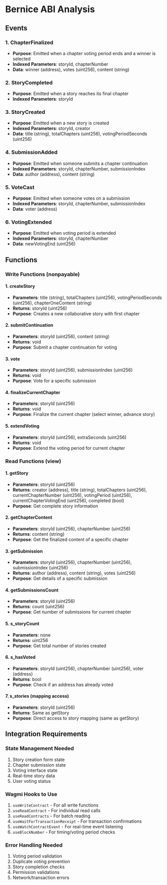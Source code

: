 # Bernice ABI Analysis

## Events

### 1. ChapterFinalized
- **Purpose**: Emitted when a chapter voting period ends and a winner is selected
- **Indexed Parameters**: storyId, chapterNumber
- **Data**: winner (address), votes (uint256), content (string)

### 2. StoryCompleted
- **Purpose**: Emitted when a story reaches its final chapter
- **Indexed Parameters**: storyId

### 3. StoryCreated
- **Purpose**: Emitted when a new story is created
- **Indexed Parameters**: storyId, creator
- **Data**: title (string), totalChapters (uint256), votingPeriodSeconds (uint256)

### 4. SubmissionAdded
- **Purpose**: Emitted when someone submits a chapter continuation
- **Indexed Parameters**: storyId, chapterNumber, submissionIndex
- **Data**: author (address), content (string)

### 5. VoteCast
- **Purpose**: Emitted when someone votes on a submission
- **Indexed Parameters**: storyId, chapterNumber, submissionIndex
- **Data**: voter (address)

### 6. VotingExtended
- **Purpose**: Emitted when voting period is extended
- **Indexed Parameters**: storyId, chapterNumber
- **Data**: newVotingEnd (uint256)

## Functions

### Write Functions (nonpayable)

#### 1. createStory
- **Parameters**: title (string), totalChapters (uint256), votingPeriodSeconds (uint256), chapterOneContent (string)
- **Returns**: storyId (uint256)
- **Purpose**: Creates a new collaborative story with first chapter

#### 2. submitContinuation
- **Parameters**: storyId (uint256), content (string)
- **Returns**: void
- **Purpose**: Submit a chapter continuation for voting

#### 3. vote
- **Parameters**: storyId (uint256), submissionIndex (uint256)
- **Returns**: void
- **Purpose**: Vote for a specific submission

#### 4. finalizeCurrentChapter
- **Parameters**: storyId (uint256)
- **Returns**: void
- **Purpose**: Finalize the current chapter (select winner, advance story)

#### 5. extendVoting
- **Parameters**: storyId (uint256), extraSeconds (uint256)
- **Returns**: void
- **Purpose**: Extend the voting period for current chapter

### Read Functions (view)

#### 1. getStory
- **Parameters**: storyId (uint256)
- **Returns**: creator (address), title (string), totalChapters (uint256), currentChapterNumber (uint256), votingPeriod (uint256), currentChapterVotingEnd (uint256), completed (bool)
- **Purpose**: Get complete story information

#### 2. getChapterContent
- **Parameters**: storyId (uint256), chapterNumber (uint256)
- **Returns**: content (string)
- **Purpose**: Get the finalized content of a specific chapter

#### 3. getSubmission
- **Parameters**: storyId (uint256), chapterNumber (uint256), submissionIndex (uint256)
- **Returns**: author (address), content (string), votes (uint256)
- **Purpose**: Get details of a specific submission

#### 4. getSubmissionsCount
- **Parameters**: storyId (uint256)
- **Returns**: count (uint256)
- **Purpose**: Get number of submissions for current chapter

#### 5. s_storyCount
- **Parameters**: none
- **Returns**: uint256
- **Purpose**: Get total number of stories created

#### 6. s_hasVoted
- **Parameters**: storyId (uint256), chapterNumber (uint256), voter (address)
- **Returns**: bool
- **Purpose**: Check if an address has already voted

#### 7. s_stories (mapping access)
- **Parameters**: storyId (uint256)
- **Returns**: Same as getStory
- **Purpose**: Direct access to story mapping (same as getStory)

## Integration Requirements

### State Management Needed
1. Story creation form state
2. Chapter submission state  
3. Voting interface state
4. Real-time story data
5. User voting status

### Wagmi Hooks to Use
1. `useWriteContract` - For all write functions
2. `useReadContract` - For individual read calls
3. `useReadContracts` - For batch reading
4. `useWaitForTransactionReceipt` - For transaction confirmations
5. `useWatchContractEvent` - For real-time event listening
6. `useBlockNumber` - For timing/voting period checks

### Error Handling Needed
1. Voting period validation
2. Duplicate voting prevention
3. Story completion checks
4. Permission validations
5. Network/transaction errors
